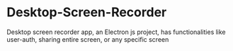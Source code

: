 # Desktop-Screen-Recorder
Desktop screen recorder app, an Electron js project, has functionalities like user-auth, sharing entire screen, or any specific screen
